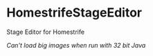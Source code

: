 HomestrifeStageEditor
=====================

Stage Editor for Homestrife

*Can't load big images when run with 32 bit Java*
